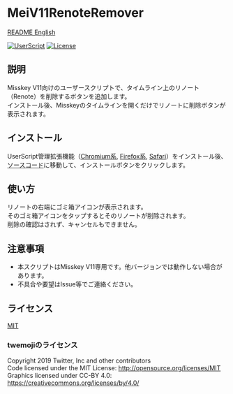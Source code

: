 # MeiV11RenoteRemover

[README English](./README.md)

[![UserScript](https://img.shields.io/badge/Framework-UserScript-blue.svg)](https://en.wikipedia.org/wiki/Userscript)
[![License](https://img.shields.io/github/license/hidao80/UserScript)](/LICENSE)

## 説明

Misskey V11向けのユーザースクリプトで、タイムライン上のリノート（Renote）を削除するボタンを追加します。\
インストール後、Misskeyのタイムラインを開くだけでリノートに削除ボタンが表示されます。

## インストール

UserScript管理拡張機能（[Chromium系][chrome-extension], [Firefox系][firefox-extension], [Safari][safari-extension]）をインストール後、[ソースコード][source]に移動して、インストールボタンをクリックします。

[chrome-extension]: https://chrome.google.com/webstore/detail/tampermonkey/dhdgffkkebhmkfjojejmpbldmpobfkfo "Tampermonkey"
[firefox-extension]: https://addons.mozilla.org/ja/firefox/addon/tampermonkey/ "Tampermonkey"
[safari-extension]: https://apps.apple.com/us/app/userscripts/id1463298887 "UserScripts"
[source]: https://github.com/hidao80/UserScript/raw/main/src/Misskey/MeiV11RenoteRemover/MeiV11RenoteRemover.min.user.js "Source code"

## 使い方

リノートの右端にゴミ箱アイコンが表示されます。\
そのゴミ箱アイコンをタップするとそのリノートが削除されます。\
削除の確認はされず、キャンセルもできません。

## 注意事項

- 本スクリプトはMisskey V11専用です。他バージョンでは動作しない場合があります。
- 不具合や要望はIssue等でご連絡ください。

## ライセンス

[MIT](/LICENSE)

### twemojiのライセンス

Copyright 2019 Twitter, Inc and other contributors\
Code licensed under the MIT License: <http://opensource.org/licenses/MIT>\
Graphics licensed under CC-BY 4.0: <https://creativecommons.org/licenses/by/4.0/>

